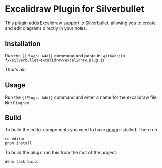 
# Excalidraw Plugin for Silverbullet 

This plugin adds Excalidraw support to Silverbullet, allowing you to create and edit diagrams directly in your notes.

## Installation
Run the `{[Plugs: Add]}` command and paste in: `github:jim-fx/silverbullet-excalidraw/excalidraw.plug.js`

*That's all!*

## Usage

Run the `{[Plugs: Add]}` command and enter a name for the excalidraw file like `Diagram`

## Build
To build the editor components you need to have [pnpm](https://pnpm.io/) installed. Then run
```shell
cd editor
pnpm install
```

To build the plugin run this from the root of the project:
```shell
deno task build
```


